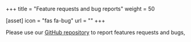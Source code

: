 +++
title = "Feature requests and bug reports"
weight = 50

[asset]
  icon = "fas fa-bug"
  url = ""
+++

Please use our [GitHub repository](https://github.com/eclipsesource/cdt-cloud) to report features requests and bugs,